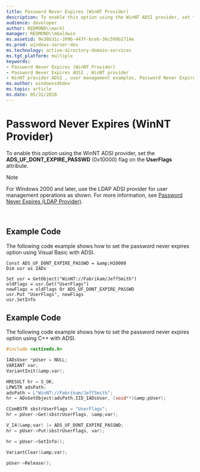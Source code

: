 ```yaml
---
title: Password Never Expires (WinNT Provider)
description: To enable this option using the WinNT ADSI provider, set the ADS\_UF\_DONT\_EXPIRE\_PASSWD (0x10000) flag on the UserFlags attribute.Note  For Windows 2000 and later, use the LDAP ADSI provider for user management operations as shown.
audience: developer
author: REDMOND\\markl
manager: REDMOND\\mbaldwin
ms.assetid: 9e38b31c-399b-447f-bceb-36c599b2714e
ms.prod: windows-server-dev
ms.technology: active-directory-domain-services
ms.tgt_platform: multiple
keywords:
- Password Never Expires (WinNT Provider)
- Password Never Expires ADSI , WinNT provider
- WinNT provider ADSI , user management examples, Password Never Expires
ms.author: windowssdkdev
ms.topic: article
ms.date: 05/31/2018
---
```


# Password Never Expires (WinNT Provider)

To enable this option using the WinNT ADSI provider, set the **ADS\_UF\_DONT\_EXPIRE\_PASSWD** (0x10000) flag on the **UserFlags** attribute.

> [!Note]  
> For Windows 2000 and later, use the LDAP ADSI provider for user management operations as shown. For more information, see [Password Never Expires (LDAP Provider)](password-never-expires.md).

 

## Example Code

The following code example shows how to set the password never expires option using Visual Basic with ADSI.


```VB
Const ADS_UF_DONT_EXPIRE_PASSWD = &amp;H10000
Dim usr as IADs

Set usr = GetObject("WinNT://Fabrikam/JeffSmith")
oldFlags = usr.Get("UserFlags")
newFlags = oldFlags Or ADS_UF_DONT_EXPIRE_PASSWD
usr.Put "UserFlags", newFlags
usr.SetInfo
```



## Example Code

The following code example shows how to set the password never expires option using C++ with ADSI.


```C++
#include <activeds.h>

IADsUser *pUser = NULL;
VARIANT var;
VariantInit(&amp;var);

HRESULT hr = S_OK;
LPWSTR adsPath;
adsPath = L"WinNT://Fabrikam/JeffSmith";
hr = ADsGetObject(adsPath,IID_IADsUser, (void**)&amp;pUser);

CComBSTR sbstrUserFlags = "UserFlags";
hr = pUser->Get(sbstrUserFlags, &amp;var);

V_I4(&amp;var) |= ADS_UF_DONT_EXPIRE_PASSWD;
hr = pUser->Put(sbstrUserFlags, var);

hr = pUser->SetInfo();

VariantClear(&amp;var);

pUser->Release();
```



 

 




